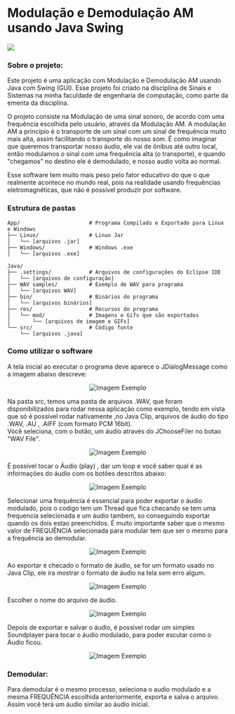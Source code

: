 # Modulação e Demodulação AM usando Java Swing

![](.github/Programa%20Principal.png)

### Sobre o projeto: 
Este projeto é uma aplicação com Modulação e Demodulação AM usando Java com Swing (GUI). Esse projeto foi criado na disciplina de Sinais e Sistemas na minha faculdade de engenharia de computação, como parte da ementa da disciplina.

O projeto consiste na Modulação de uma sinal sonoro, de acordo com uma frequência escolhida pelo usuário, através da Modulação AM. A modulação AM a princípio é o transporte de um sinal com um sinal de frequência muito mais alta, assim facilitando o transporte do nosso som. É como imaginar que queremos transportar nosso áudio, ele vai de ônibus até outro local, então modulamos o sinal com uma frequência alta (o transporte), e quando "chegamos" no destino ele é demodulado, e nosso audio volta ao normal.

Esse software tem muito mais peso pelo fator educativo do que o que realmente acontece no mundo real, pois na realidade usando frequências eletromagnéticas, que não é possível produzir por software.

### Estrutura de pastas
```
App/                      # Programa Compilado e Exportado para Linux e Windows
├── Linux/                # Linux Jar
│   └── [arquivos .jar]
├── Windows/              # Windows .exe
│   └── [arquivos .exe]

Java/                     
├── .settings/            # Arquivos de configurações do Eclipse IDE
│   └── [arquivos de configuração]
├── WAV samples/          # Exemplo de WAV para programa
│   └── [arquivos WAV]
├── bin/                  # Binários do programa
│   └── [arquivos binários]
├── res/                  # Recursos do programa
│   └── mod/              # Imagens e Gifs que são exportados
│       └── [arquivos de imagem e GIFs]
└── src/                  # Código fonte
    └── [arquivos .java]
```

### Como utilizar o software

A tela inicial ao executar o programa deve aparece o JDialogMessage como a imagem abaixo descreve:

<p align="center">
  <img src=".github/Tela%20Inicial.png" alt="Imagem Exemplo">
</p>

Na pasta src, temos uma pasta de arquivos .WAV, que foram disponibilizados para rodar nessa aplicação como exemplo, tendo em vista que só é possível rodar nativamente ,no Java Clip, arquivos de áudio do tipo .WAV, .AU , .AIFF (com formato PCM 16bit).   
Você seleciona, com o botão, um áudio através do JChooseFiler no botao "WAV File".

<p align="center">
  <img src=".github/JFileChooserAudio.png" alt="Imagem Exemplo">
</p>

É possível tocar o Áudio (play) , dar um loop e você saber qual é as informações do áudio com os botões descritos abaixo:

<p align="center">
  <img src=".github/Botoes.png" alt="Imagem Exemplo">
</p>

Selecionar uma frequência é essencial para poder exportar o áudio modulado, pois o codigo tem um Thread que fica checando se tem uma frequencia selecionada e um áudio tambem, so conseguindo exportar quando os dois estao preenchidos.
É muito importante saber que o mesmo valor de FREQUÊNCIA selecionada para modular tem que ser o mesmo para a frequência ao demodular.

<p align="center">
  <img src=".github/Exportação.png" alt="Imagem Exemplo">
</p>

Ao exportar é checado o formato de áudio, se for um formato usado no Java Clip, ele ira mostrar o formato de áudio na tela sem erro algum.

<p align="center">
  <img src=".github/Formato%20Audio%20Exportação.png" alt="Imagem Exemplo">
</p>

Escolher o nome do arquivo de áudio.

<p align="center">
  <img src=".github/JfileChooser.png" alt="Imagem Exemplo">
</p>

Depois de exportar e salvar o áudio, é possível rodar um simples Soundplayer para tocar o áudio modulado, para poder escutar como o Áudio ficou.

<p align="center">
  <img src=".github/SoundPlayer.png" alt="Imagem Exemplo">
</p>

### Demodular:

Para demodular é o mesmo processo, seleciona o audio modulado e a mesma FREQUÊNCIA escolhida anteriormente, exporta e salva o arquivo. Assim você terá um áudio similar ao áudio inicial.


